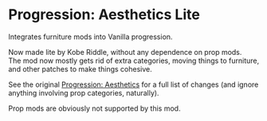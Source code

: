 # Progression: Aesthetics Lite

Integrates furniture mods into Vanilla progression.

Now made lite by Kobe Riddle, without any dependence on prop mods.\
The mod now mostly gets rid of extra categories, moving things to furniture, and other patches to make things cohesive.

See the original [Progression: Aesthetics](https://steamcommunity.com/sharedfiles/filedetails/?id=3294950875) for a full list of changes (and ignore anything involving prop categories, naturally).

Prop mods are obviously not supported by this mod.